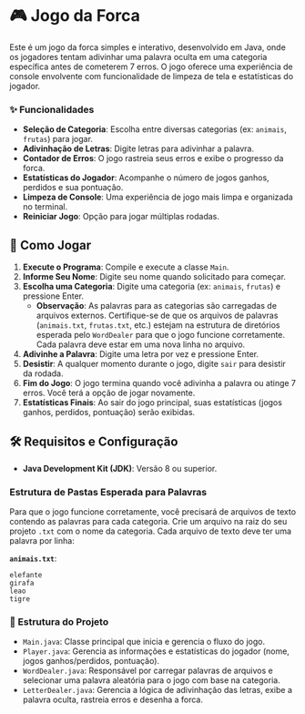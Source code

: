 # 🎮 Jogo da Forca

Este é um jogo da forca simples e interativo, desenvolvido em Java, onde os jogadores tentam adivinhar uma palavra oculta em uma categoria específica antes de cometerem 7 erros. 
O jogo oferece uma experiência de console envolvente com funcionalidade de limpeza de tela e estatísticas do jogador.

### ✨ Funcionalidades

  * **Seleção de Categoria**: Escolha entre diversas categorias (ex: `animais`, `frutas`) para jogar.
  * **Adivinhação de Letras**: Digite letras para adivinhar a palavra.
  * **Contador de Erros**: O jogo rastreia seus erros e exibe o progresso da forca.
  * **Estatísticas do Jogador**: Acompanhe o número de jogos ganhos, perdidos e sua pontuação.
  * **Limpeza de Console**: Uma experiência de jogo mais limpa e organizada no terminal.
  * **Reiniciar Jogo**: Opção para jogar múltiplas rodadas.

## 🚀 Como Jogar

1.  **Execute o Programa**: Compile e execute a classe `Main`.
2.  **Informe Seu Nome**: Digite seu nome quando solicitado para começar.
3.  **Escolha uma Categoria**: Digite uma categoria (ex: `animais`, `frutas`) e pressione Enter.
      * **Observação**: As palavras para as categorias são carregadas de arquivos externos. Certifique-se de que os arquivos de palavras (`animais.txt`, `frutas.txt`, etc.) estejam na estrutura de diretórios esperada pelo `WordDealer` para que o jogo funcione corretamente. Cada palavra deve estar em uma nova linha no arquivo.
4.  **Adivinhe a Palavra**: Digite uma letra por vez e pressione Enter.
5.  **Desistir**: A qualquer momento durante o jogo, digite `sair` para desistir da rodada.
6.  **Fim do Jogo**: O jogo termina quando você adivinha a palavra ou atinge 7 erros. Você terá a opção de jogar novamente.
7.  **Estatísticas Finais**: Ao sair do jogo principal, suas estatísticas (jogos ganhos, perdidos, pontuação) serão exibidas.

## 🛠️ Requisitos e Configuração

  * **Java Development Kit (JDK)**: Versão 8 ou superior.

### Estrutura de Pastas Esperada para Palavras

Para que o jogo funcione corretamente, você precisará de arquivos de texto contendo as palavras para cada categoria. Crie um arquivo na raiz do seu projeto `.txt` com o nome da categoria.
Cada arquivo de texto deve ter uma palavra por linha:

**`animais.txt`**:

```
elefante
girafa
leao
tigre
```

### 📁 Estrutura do Projeto

  * `Main.java`: Classe principal que inicia e gerencia o fluxo do jogo.
  * `Player.java`: Gerencia as informações e estatísticas do jogador (nome, jogos ganhos/perdidos, pontuação).
  * `WordDealer.java`: Responsável por carregar palavras de arquivos e selecionar uma palavra aleatória para o jogo com base na categoria.
  * `LetterDealer.java`: Gerencia a lógica de adivinhação das letras, exibe a palavra oculta, rastreia erros e desenha a forca.
